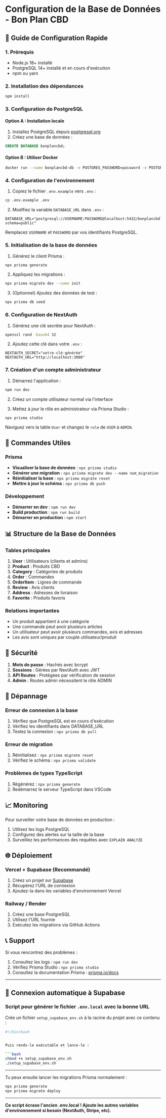 # Configuration de la Base de Données - Bon Plan CBD

## 🚀 Guide de Configuration Rapide

### 1. Prérequis

- Node.js 18+ installé
- PostgreSQL 14+ installé et en cours d'exécution
- npm ou yarn

### 2. Installation des dépendances

```bash
npm install
```

### 3. Configuration de PostgreSQL

#### Option A : Installation locale

1. Installez PostgreSQL depuis [postgresql.org](https://www.postgresql.org/download/)
2. Créez une base de données :

```sql
CREATE DATABASE bonplancbd;
```

#### Option B : Utiliser Docker

```bash
docker run --name bonplancbd-db -e POSTGRES_PASSWORD=password -e POSTGRES_DB=bonplancbd -p 5432:5432 -d postgres:14
```

### 4. Configuration de l'environnement

1. Copiez le fichier `.env.example` vers `.env` :

```bash
cp .env.example .env
```

2. Modifiez la variable `DATABASE_URL` dans `.env` :

```env
DATABASE_URL="postgresql://USERNAME:PASSWORD@localhost:5432/bonplancbd?schema=public"
```

Remplacez `USERNAME` et `PASSWORD` par vos identifiants PostgreSQL.

### 5. Initialisation de la base de données

1. Générez le client Prisma :

```bash
npx prisma generate
```

2. Appliquez les migrations :

```bash
npx prisma migrate dev --name init
```

3. (Optionnel) Ajoutez des données de test :

```bash
npx prisma db seed
```

### 6. Configuration de NextAuth

1. Générez une clé secrète pour NextAuth :

```bash
openssl rand -base64 32
```

2. Ajoutez cette clé dans votre `.env` :

```env
NEXTAUTH_SECRET="votre-clé-générée"
NEXTAUTH_URL="http://localhost:3000"
```

### 7. Création d'un compte administrateur

1. Démarrez l'application :

```bash
npm run dev
```

2. Créez un compte utilisateur normal via l'interface

3. Mettez à jour le rôle en administrateur via Prisma Studio :

```bash
npx prisma studio
```

Naviguez vers la table `User` et changez le `role` de `USER` à `ADMIN`.

## 🔧 Commandes Utiles

### Prisma

- **Visualiser la base de données** : `npx prisma studio`
- **Générer une migration** : `npx prisma migrate dev --name nom_migration`
- **Réinitialiser la base** : `npx prisma migrate reset`
- **Mettre à jour le schéma** : `npx prisma db push`

### Développement

- **Démarrer en dev** : `npm run dev`
- **Build production** : `npm run build`
- **Démarrer en production** : `npm start`

## 📊 Structure de la Base de Données

### Tables principales

1. **User** : Utilisateurs (clients et admins)
2. **Product** : Produits CBD
3. **Category** : Catégories de produits
4. **Order** : Commandes
5. **OrderItem** : Lignes de commande
6. **Review** : Avis clients
7. **Address** : Adresses de livraison
8. **Favorite** : Produits favoris

### Relations importantes

- Un produit appartient à une catégorie
- Une commande peut avoir plusieurs articles
- Un utilisateur peut avoir plusieurs commandes, avis et adresses
- Les avis sont uniques par couple utilisateur/produit

## 🔐 Sécurité

1. **Mots de passe** : Hachés avec bcrypt
2. **Sessions** : Gérées par NextAuth avec JWT
3. **API Routes** : Protégées par vérification de session
4. **Admin** : Routes admin nécessitent le rôle ADMIN

## 🚨 Dépannage

### Erreur de connexion à la base

1. Vérifiez que PostgreSQL est en cours d'exécution
2. Vérifiez les identifiants dans DATABASE_URL
3. Testez la connexion : `npx prisma db pull`

### Erreur de migration

1. Réinitialisez : `npx prisma migrate reset`
2. Vérifiez le schéma : `npx prisma validate`

### Problèmes de types TypeScript

1. Régénérez : `npx prisma generate`
2. Redémarrez le serveur TypeScript dans VSCode

## 📈 Monitoring

Pour surveiller votre base de données en production :

1. Utilisez les logs PostgreSQL
2. Configurez des alertes sur la taille de la base
3. Surveillez les performances des requêtes avec `EXPLAIN ANALYZE`

## 🌐 Déploiement

### Vercel + Supabase (Recommandé)

1. Créez un projet sur [Supabase](https://supabase.com)
2. Récupérez l'URL de connexion
3. Ajoutez-la dans les variables d'environnement Vercel

### Railway / Render

1. Créez une base PostgreSQL
2. Utilisez l'URL fournie
3. Exécutez les migrations via GitHub Actions

## 📞 Support

Si vous rencontrez des problèmes :

1. Consultez les logs : `npm run dev`
2. Vérifiez Prisma Studio : `npx prisma studio`
3. Consultez la documentation Prisma : [prisma.io/docs](https://www.prisma.io/docs)

---

## 🚀 Connexion automatique à Supabase

### Script pour générer le fichier `.env.local` avec la bonne URL

Crée un fichier `setup_supabase_env.sh` à la racine du projet avec ce contenu :

```bash
#!/bin/bash


Puis rends-le exécutable et lance-le :

```bash
chmod +x setup_supabase_env.sh
./setup_supabase_env.sh
```

---

Tu peux ensuite lancer les migrations Prisma normalement :

```bash
npx prisma generate
npx prisma migrate deploy
```

---

**Ce script écrase l'ancien .env.local ! Ajoute les autres variables d'environnement si besoin (NextAuth, Stripe, etc).**
